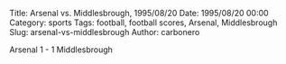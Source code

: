 Title: Arsenal vs. Middlesbrough, 1995/08/20
Date: 1995/08/20 00:00
Category: sports
Tags: football, football scores, Arsenal, Middlesbrough
Slug: arsenal-vs-middlesbrough
Author: carbonero


Arsenal 1 - 1 Middlesbrough
